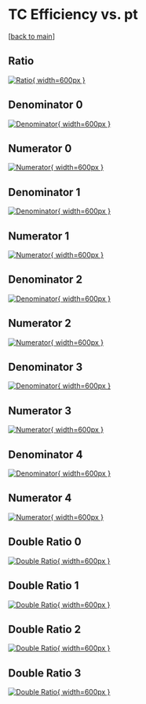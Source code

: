 # TC Efficiency vs. pt

[[back to main](./)]



## Ratio

[![Ratio](../mtv/var/TC_loweta_0_1_eff_pt.png){ width=600px }](../mtv/var/TC_loweta_0_1_eff_pt.pdf)

## Denominator 0

[![Denominator](../mtv/den/TC_loweta_0_1_eff_pt_den0.png){ width=600px }](../mtv/den/TC_loweta_0_1_eff_pt_den0.pdf)

## Numerator 0

[![Numerator](../mtv/num/TC_loweta_0_1_eff_pt_num0.png){ width=600px }](../mtv/num/TC_loweta_0_1_eff_pt_num0.pdf)

## Denominator 1

[![Denominator](../mtv/den/TC_loweta_0_1_eff_pt_den1.png){ width=600px }](../mtv/den/TC_loweta_0_1_eff_pt_den1.pdf)

## Numerator 1

[![Numerator](../mtv/num/TC_loweta_0_1_eff_pt_num1.png){ width=600px }](../mtv/num/TC_loweta_0_1_eff_pt_num1.pdf)

## Denominator 2

[![Denominator](../mtv/den/TC_loweta_0_1_eff_pt_den2.png){ width=600px }](../mtv/den/TC_loweta_0_1_eff_pt_den2.pdf)

## Numerator 2

[![Numerator](../mtv/num/TC_loweta_0_1_eff_pt_num2.png){ width=600px }](../mtv/num/TC_loweta_0_1_eff_pt_num2.pdf)

## Denominator 3

[![Denominator](../mtv/den/TC_loweta_0_1_eff_pt_den3.png){ width=600px }](../mtv/den/TC_loweta_0_1_eff_pt_den3.pdf)

## Numerator 3

[![Numerator](../mtv/num/TC_loweta_0_1_eff_pt_num3.png){ width=600px }](../mtv/num/TC_loweta_0_1_eff_pt_num3.pdf)

## Denominator 4

[![Denominator](../mtv/den/TC_loweta_0_1_eff_pt_den4.png){ width=600px }](../mtv/den/TC_loweta_0_1_eff_pt_den4.pdf)

## Numerator 4

[![Numerator](../mtv/num/TC_loweta_0_1_eff_pt_num4.png){ width=600px }](../mtv/num/TC_loweta_0_1_eff_pt_num4.pdf)

## Double Ratio 0

[![Double Ratio](../mtv/ratio/TC_loweta_0_1_eff_pt_ratio0.png){ width=600px }](../mtv/ratio/TC_loweta_0_1_eff_pt_ratio0.pdf)

## Double Ratio 1

[![Double Ratio](../mtv/ratio/TC_loweta_0_1_eff_pt_ratio1.png){ width=600px }](../mtv/ratio/TC_loweta_0_1_eff_pt_ratio1.pdf)

## Double Ratio 2

[![Double Ratio](../mtv/ratio/TC_loweta_0_1_eff_pt_ratio2.png){ width=600px }](../mtv/ratio/TC_loweta_0_1_eff_pt_ratio2.pdf)

## Double Ratio 3

[![Double Ratio](../mtv/ratio/TC_loweta_0_1_eff_pt_ratio3.png){ width=600px }](../mtv/ratio/TC_loweta_0_1_eff_pt_ratio3.pdf)

